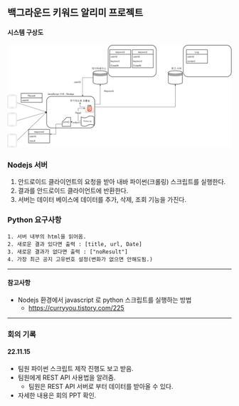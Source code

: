 ## 백그라운드 키워드 알리미 프로젝트

#### 시스템 구상도
![구상도](./src/크롤링서버.png)

### Nodejs 서버
1. 안드로이드 클라이언트의 요청을 받아 내바 파이썬(크롤링) 스크립트를 실행한다.
2. 결과를 안드로이드 클라이언트에 반환한다.
3. 서버는 데이터 베이스에 데이터를 추가, 삭제, 조회 기능을 가진다.


### Python 요구사항
    1. 서버 내부의 html을 읽어옴.
    2. 새로운 결과 있다면 출력 : [title, url, Date] 
    3. 새로운 결과가 없다면 출력 : ["noResult"]
    4. 가장 최근 공지 고유번호 설정(변화가 없으면 안해도됨.)


<hr>

#### 참고사항
- Nodejs 환경에서 javascript 로 python 스크립트를 실행하는 방법
  - https://curryyou.tistory.com/225
  
<hr>

### 회의 기록
#### 22.11.15
- 팀원 파이썬 스크립트 제작 진행도 보고 받음.
- 팀원에게 REST API 사용법을 알려줌.
  - 팀원은 REST API 서버로 부터 데이터를 받아올 수 있다.
- 자세한 내용은 회의 PPT 확인.